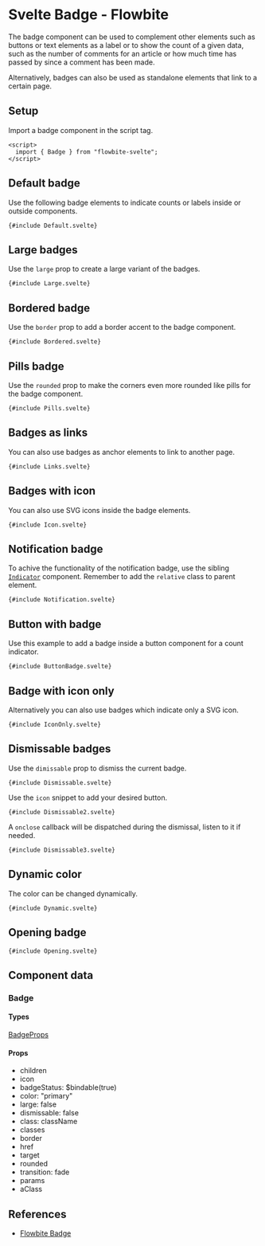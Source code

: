 # Svelte Badge - Flowbite

The badge component can be used to complement other elements such as buttons or text elements as a label or to show the count of a given data, such as the number of comments for an article or how much time has passed by since a comment has been made.

Alternatively, badges can also be used as standalone elements that link to a certain page.

## Setup

Import a badge component in the script tag.

```svelte
<script>
  import { Badge } from "flowbite-svelte";
</script>
```

## Default badge

Use the following badge elements to indicate counts or labels inside or outside components.

```svelte
{#include Default.svelte}
```

## Large badges

Use the `large` prop to create a large variant of the badges.

```svelte
{#include Large.svelte}
```

## Bordered badge

Use the `border` prop to add a border accent to the badge component.

```svelte
{#include Bordered.svelte}
```

## Pills badge

Use the `rounded` prop to make the corners even more rounded like pills for the badge component.

```svelte
{#include Pills.svelte}
```

## Badges as links

You can also use badges as anchor elements to link to another page.

```svelte
{#include Links.svelte}
```

## Badges with icon

You can also use SVG icons inside the badge elements.

```svelte
{#include Icon.svelte}
```

## Notification badge

To achive the functionality of the notification badge, use the sibling [`Indicator`](/docs/components/indicators) component. Remember to add the `relative` class to parent element.

```svelte
{#include Notification.svelte}
```

## Button with badge

Use this example to add a badge inside a button component for a count indicator.

```svelte
{#include ButtonBadge.svelte}
```

## Badge with icon only

Alternatively you can also use badges which indicate only a SVG icon.

```svelte
{#include IconOnly.svelte}
```

## Dismissable badges

Use the `dimissable` prop to dismiss the current badge.

```svelte
{#include Dismissable.svelte}
```

Use the `icon` snippet to add your desired button.

```svelte
{#include Dismissable2.svelte}
```

A `onclose` callback will be dispatched during the dismissal, listen to it if needed.

```svelte
{#include Dismissable3.svelte}
```

## Dynamic color

The color can be changed dynamically.

```svelte
{#include Dynamic.svelte}
```

## Opening badge

```svelte
{#include Opening.svelte}
```

## Component data

### Badge

#### Types

[BadgeProps](https://github.com/themesberg/flowbite-svelte/blob/main/src/lib/types.ts#L215)

#### Props

- children
- icon
- badgeStatus: $bindable(true)
- color: "primary"
- large: false
- dismissable: false
- class: className
- classes
- border
- href
- target
- rounded
- transition: fade
- params
- aClass

## References

- [Flowbite Badge](https://flowbite.com/docs/components/badge/)
